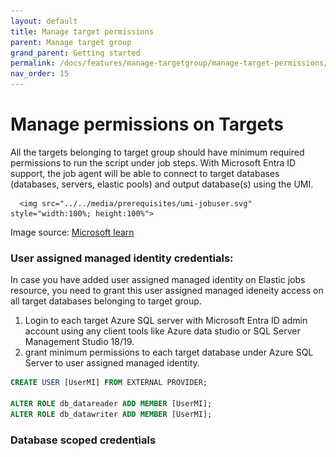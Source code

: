 ```yaml
---
layout: default
title: Manage target permissions
parent: Manage target group
grand_parent: Getting started
permalink: /docs/features/manage-targetgroup/manage-target-permissions/
nav_order: 15
---
```

# Manage permissions on Targets
All the targets belonging to target group should have minimum required permissions to run the script under job steps. With Microsoft Entra ID support, the job agent will be able to connect to target databases (databases, servers, elastic pools) and output database(s) using the UMI.

      <img src="../../media/prerequisites/umi-jobuser.svg" style="width:100%; height:100%">
Image source: [Microsoft learn](https://learn.microsoft.com/en-us/azure/azure-sql/database/elastic-jobs-overview?view=azuresql)


### User assigned managed identity credentials:
In case you have added user assigned managed identity on Elastic jobs resource, you need  to grant this user assigned managed ideneity access on all target databases belonging to target group.

1. Login to each target Azure SQL server with Microsoft Entra ID admin account using any client tools like Azure data studio or SQL Server Management Studio 18/19. 
2. grant minimum permissions to each target database under Azure SQL Server to user assigned managed identity. 

```sql
CREATE USER [UserMI] FROM EXTERNAL PROVIDER;

ALTER ROLE db_datareader ADD MEMBER [UserMI];
ALTER ROLE db_datawriter ADD MEMBER [UserMI];
```

### Database scoped credentials
